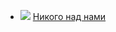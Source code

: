 * ![](/books/sf_action/Игорь%20Черный/Никого%20над%20нами.jpg) [Никого над нами](/books/sf_action/Игорь%20Черный/Никого%20над%20нами)